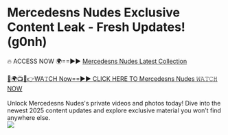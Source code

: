 # Mercedesns Nudes Exclusive Content Leak - Fresh Updates! (g0nh)

🔥 ACCESS NOW 🌍==►► <a href="https://tinyurl.com/yc657z5k" rel="nofollow">Mercedesns Nudes Latest Collection</a>
<br><br>
[🔴🌍📺📱👉WA𝚃CH Now==►► CLICK HERE TO Mercedesns Nudes 𝚆𝙰𝚃𝙲𝙷 NOW](https://tinyurl.com/yc657z5k)
<br><br>
Unlock Mercedesns Nudes's private videos and photos today! Dive into the newest 2025 content updates and explore exclusive material you won’t find anywhere else.
<br>
<a href="https://tinyurl.com/yc657z5k" rel="nofollow" data-target="animated-image.originalLink"><img src="https://camo.githubusercontent.com/8a4f000d20f83aca3bf7ec5f350d767afa0574a8a352519fd8cfa583a6f93a33/68747470733a2f2f692e696d6775722e636f6d2f644a486b345a712e676966" data-canonical-src="https://i.imgur.com/dJHk4Zq.gif" style="max-width: 100%; display: inline-block;" data-target="animated-image.originalImage"></a>
<br>
